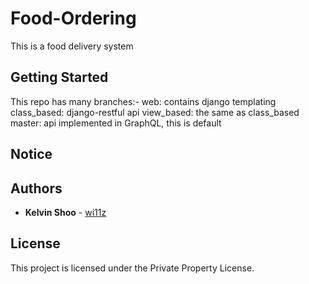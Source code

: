 # Food-Ordering

This is a food delivery system

## Getting Started
This repo has many branches:-
    web: contains django templating
    class_based: django-restful api
    view_based: the same as class_based
    master: api implemented in GraphQL, this is default



## Notice


## Authors

* **Kelvin Shoo** - [wi11z](https://github.com/wi11z)

## License

This project is licensed under the Private Property License.
